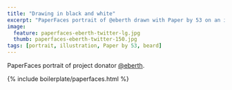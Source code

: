 ```yaml
---
title: "Drawing in black and white"
excerpt: "PaperFaces portrait of @eberth drawn with Paper by 53 on an iPad."
image: 
  feature: paperfaces-eberth-twitter-lg.jpg
  thumb: paperfaces-eberth-twitter-150.jpg
tags: [portrait, illustration, Paper by 53, beard]
---
```


PaperFaces portrait of project donator [@eberth](http://twitter.com/eberth).

{% include boilerplate/paperfaces.html %}